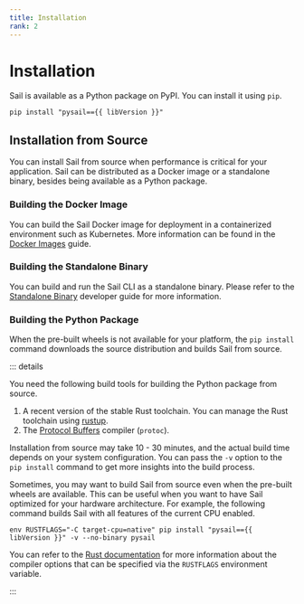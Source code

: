 ```yaml
---
title: Installation
rank: 2
---
```


# Installation

Sail is available as a Python package on PyPI. You can install it using `pip`.

```bash-vue
pip install "pysail=={{ libVersion }}"
```

## Installation from Source

You can install Sail from source when performance is critical for your application.
Sail can be distributed as a Docker image or a standalone binary, besides being available as a Python package.

### Building the Docker Image

You can build the Sail Docker image for deployment in a containerized environment such as Kubernetes.
More information can be found in the [Docker Images](/guide/deployment/docker-images/) guide.

### Building the Standalone Binary

You can build and run the Sail CLI as a standalone binary.
Please refer to the [Standalone Binary](/development/recipes/standalone-binary) developer guide for more information.

### Building the Python Package

When the pre-built wheels is not available for your platform, the `pip install` command downloads the source distribution
and builds Sail from source.

::: details

You need the following build tools for building the Python package from source.

1. A recent version of the stable Rust toolchain. You can manage the Rust toolchain using [rustup](https://rustup.rs/).
2. The [Protocol Buffers](https://protobuf.dev/) compiler (`protoc`).

Installation from source may take 10 - 30 minutes, and the actual build time depends on your system configuration.
You can pass the `-v` option to the `pip install` command to get more insights into the build process.

Sometimes, you may want to build Sail from source even when the pre-built wheels are available.
This can be useful when you want to have Sail optimized for your hardware architecture.
For example, the following command builds Sail with all features of the current CPU enabled.

```bash-vue
env RUSTFLAGS="-C target-cpu=native" pip install "pysail=={{ libVersion }}" -v --no-binary pysail
```

You can refer to the [Rust documentation](https://doc.rust-lang.org/rustc/codegen-options/index.html)
for more information about the compiler options that can be specified via the `RUSTFLAGS` environment variable.

:::

<script setup>
import { useData } from "vitepress";
import { computed } from "vue";

const { site } = useData();

const libVersion = computed(() => site.value.contentProps?.libVersion);
</script>
